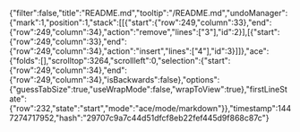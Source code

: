 {"filter":false,"title":"README.md","tooltip":"/README.md","undoManager":{"mark":1,"position":1,"stack":[[{"start":{"row":249,"column":33},"end":{"row":249,"column":34},"action":"remove","lines":["3"],"id":2}],[{"start":{"row":249,"column":33},"end":{"row":249,"column":34},"action":"insert","lines":["4"],"id":3}]]},"ace":{"folds":[],"scrolltop":3264,"scrollleft":0,"selection":{"start":{"row":249,"column":34},"end":{"row":249,"column":34},"isBackwards":false},"options":{"guessTabSize":true,"useWrapMode":false,"wrapToView":true},"firstLineState":{"row":232,"state":"start","mode":"ace/mode/markdown"}},"timestamp":1447274717952,"hash":"29707c9a7c44d51dfcf8eb22fef445d9f868c87c"}